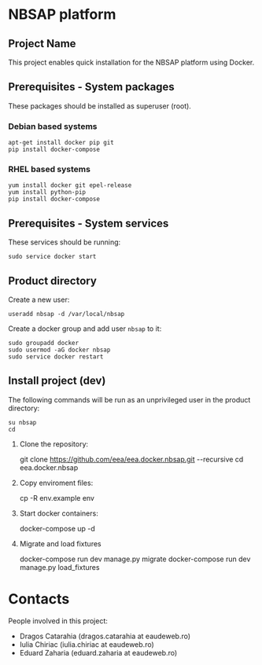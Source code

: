 NBSAP platform
==============


Project Name
------------
This project enables quick installation for the NBSAP platform using Docker.


Prerequisites - System packages
-------------------------------

These packages should be installed as superuser (root).

### Debian based systems ###

    apt-get install docker pip git
    pip install docker-compose

### RHEL based systems ###

    yum install docker git epel-release
    yum install python-pip
    pip install docker-compose

Prerequisites - System services
-------------------------------

These services should be running:

    sudo service docker start


Product directory
-----------------

Create a new user:

    useradd nbsap -d /var/local/nbsap

Create a docker group and add user `nbsap` to it:

    sudo groupadd docker
    sudo usermod -aG docker nbsap
    sudo service docker restart


Install project (dev)
---------------------
The following commands will be run as an unprivileged user in the product
directory:

    su nbsap
    cd

1. Clone the repository:

    git clone https://github.com/eea/eea.docker.nbsap.git --recursive
    cd eea.docker.nbsap

2. Copy enviroment files:

    cp -R env.example env


3. Start docker containers:

    docker-compose up -d

4. Migrate and load fixtures

    docker-compose run dev manage.py migrate
    docker-compose run dev manage.py load_fixtures


Contacts
========

People involved in this project:

* Dragos Catarahia (dragos.catarahia at eaudeweb.ro)
* Iulia Chiriac (iulia.chiriac at eaudeweb.ro)
* Eduard Zaharia (eduard.zaharia at eaudeweb.ro)
